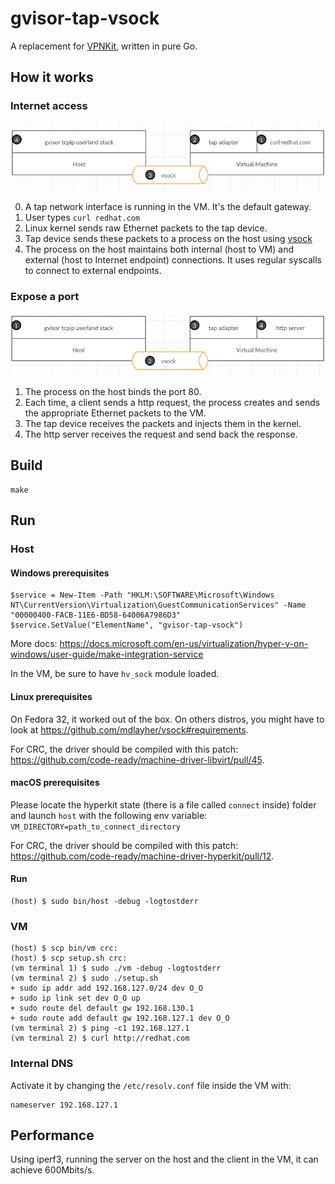 # gvisor-tap-vsock 

A replacement for [VPNKit](https://github.com/moby/vpnkit), written in pure Go.

## How it works

### Internet access

![schema](./doc/curl.png)

0. A tap network interface is running in the VM. It's the default gateway.
1. User types `curl redhat.com`
2. Linux kernel sends raw Ethernet packets to the tap device.
3. Tap device sends these packets to a process on the host using [vsock](https://wiki.qemu.org/Features/VirtioVsock)
4. The process on the host maintains both internal (host to VM) and external (host to Internet endpoint) connections. It uses regular syscalls to connect to external endpoints. 

### Expose a port

![schema](./doc/http.png)

1. The process on the host binds the port 80. 
2. Each time, a client sends a http request, the process creates and sends the appropriate Ethernet packets to the VM.
3. The tap device receives the packets and injects them in the kernel.
4. The http server receives the request and send back the response.

## Build

```
make
```

## Run

### Host

#### Windows prerequisites

```
$service = New-Item -Path "HKLM:\SOFTWARE\Microsoft\Windows NT\CurrentVersion\Virtualization\GuestCommunicationServices" -Name "00000400-FACB-11E6-BD58-64006A7986D3"
$service.SetValue("ElementName", "gvisor-tap-vsock")
```

More docs: https://docs.microsoft.com/en-us/virtualization/hyper-v-on-windows/user-guide/make-integration-service

In the VM, be sure to have `hv_sock` module loaded.

#### Linux prerequisites

On Fedora 32, it worked out of the box. On others distros, you might have to look at https://github.com/mdlayher/vsock#requirements.

For CRC, the driver should be compiled with this patch: https://github.com/code-ready/machine-driver-libvirt/pull/45.

#### macOS prerequisites

Please locate the hyperkit state (there is a file called `connect` inside) folder and launch `host` with the following env variable:
`VM_DIRECTORY=path_to_connect_directory`

For CRC, the driver should be compiled with this patch: https://github.com/code-ready/machine-driver-hyperkit/pull/12.

#### Run

```
(host) $ sudo bin/host -debug -logtostderr
```

### VM

```
(host) $ scp bin/vm crc:
(host) $ scp setup.sh crc:
(vm terminal 1) $ sudo ./vm -debug -logtostderr
(vm terminal 2) $ sudo ./setup.sh
+ sudo ip addr add 192.168.127.0/24 dev O_O
+ sudo ip link set dev O_O up
+ sudo route del default gw 192.168.130.1
+ sudo route add default gw 192.168.127.1 dev O_O
(vm terminal 2) $ ping -c1 192.168.127.1
(vm terminal 2) $ curl http://redhat.com
```

### Internal DNS

Activate it by changing the `/etc/resolv.conf` file inside the VM with:
```
nameserver 192.168.127.1
```


## Performance

Using iperf3, running the server on the host and the client in the VM, it can achieve 600Mbits/s.
